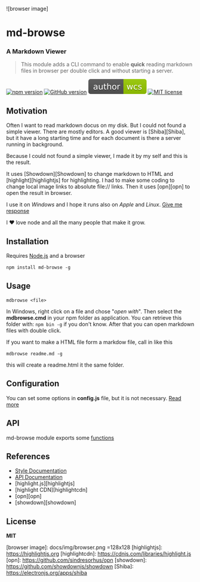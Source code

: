 ![browser image]

# md-browse
### A Markdown Viewer


>   
> This module adds a CLI command to enable **quick** reading markdown files in browser per double click and without starting a server.
>  

[![npm version](https://badge.fury.io/js/md-browse.svg)](https://badge.fury.io/js/md-browse)
[![GitHub version](https://badge.fury.io/gh/willicommer%2Fmd-browse.svg)](https://badge.fury.io/gh/willicommer%2Fmd-browse)
[![wcs badge](test/author-wcs-green.svg)](https://github.com/WilliCommer)
[![MIT license](https://img.shields.io/badge/License-MIT-blue.svg)](https://lbesson.mit-license.org/)


## Motivation

Often I want to read markdown docus on my disk. But I could not found a simple viewer. There are mostly editors. 
A good viewer is [Shiba][Shiba], but it have a long starting time and for each 
document is there a server running in background.

Because I could not found a simple viewer, I made it by my self and this is the result.

It uses [Showdown][Showdown] to change markdown to HTML and [highlight][highlightjs] for highlighting.
I had to make some coding to change local image links to absolute file:// links. 
Then it uses [opn][opn] to open the result in browser.

I use it on _Windows_ and I hope it runs also on _Apple_ and _Linux_. [Give me response](https://github.com/WilliCommer/md-browse/issues)

I :heart: love node and all the many people that make it grow.


## Installation

Requires [Node.js](https://nodejs.org) and a browser

    npm install md-browse -g
	
## Usage

    mdbrowse <file>
	
In Windows, right click on a file and chose "_open with_". 
Then select the __mdbrowse.cmd__ in your npm folder as application.
You can retrieve this folder with: ```npm bin -g``` if you don't know.
After that you can open markdown files with double click.

If you want to make a HTML file form a markdow file, call in like this

    mdbrowse readme.md -g

this will create a readme.html it the same folder.


## Configuration

You can set some options in __config.js__ file, but it is not necessary.
[Read more][config]



## API

md-browse module exports some [functions][apidoc]

## References
+ [Style Documentation][stylesdochtml]
+ [API Documentation][apidoc]
+ [highlight.js][highlightjs]
+ [highlight CDN][highlightcdn]
+ [opn][opn]
+ [showdown][showdown]


## License

**MIT**

[browser image]: docs/img/browser.png =128x128
[highlightjs]: https://highlightjs.org
[highlightcdn]: https://cdnjs.com/libraries/highlight.js
[opn]: https://github.com/sindresorhus/opn
[showdown]: https://github.com/showdownjs/showdown
[Shiba]: https://electronjs.org/apps/shiba

[stylesdochtml]: docs/styles.md
[apidoc]: docs/api.html
[config]: docs/api.html#config

